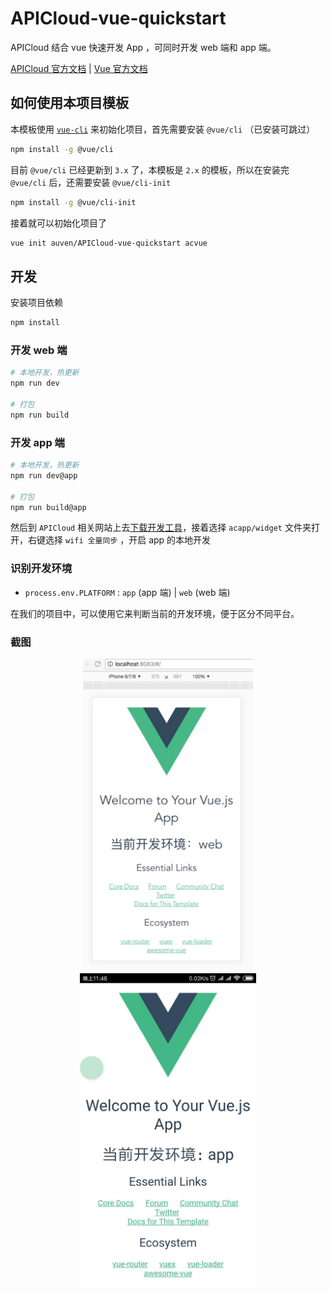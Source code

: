 # APICloud-vue-quickstart

APICloud 结合 vue 快速开发 App ，可同时开发 web 端和 app 端。

[APICloud 官方文档](https://docs.apicloud.com/) | [Vue 官方文档](https://cn.vuejs.org/)

## 如何使用本项目模板

本模板使用 [`vue-cli`](https://github.com/vuejs/vue-cli) 来初始化项目，首先需要安装 `@vue/cli` （已安装可跳过）
``` bash
npm install -g @vue/cli
```

目前 `@vue/cli` 已经更新到 `3.x` 了，本模板是 `2.x` 的模板，所以在安装完 `@vue/cli` 后，还需要安装 `@vue/cli-init`
``` bash
npm install -g @vue/cli-init
```

接着就可以初始化项目了
``` bash
vue init auven/APICloud-vue-quickstart acvue
```

## 开发

安装项目依赖
``` bash
npm install
```

### 开发 web 端

``` bash
# 本地开发，热更新
npm run dev

# 打包
npm run build
```

### 开发 app 端

``` bash
# 本地开发，热更新
npm run dev@app

# 打包
npm run build@app
```

然后到 `APICloud` 相关网站上去[下载开发工具](https://docs.apicloud.com/Download/download)，接着选择 `acapp/widget` 文件夹打开，右键选择 `wifi 全量同步` ，开启 app 的本地开发

### 识别开发环境

- `process.env.PLATFORM` : `app` (app 端) | `web` (web 端)

在我们的项目中，可以使用它来判断当前的开发环境，便于区分不同平台。

### 截图

<div align=center>
  <img height="500" src="./assets/screenshot/01.jpeg" />
  <img height="500" src="./assets/screenshot/02.jpeg" />
</div>